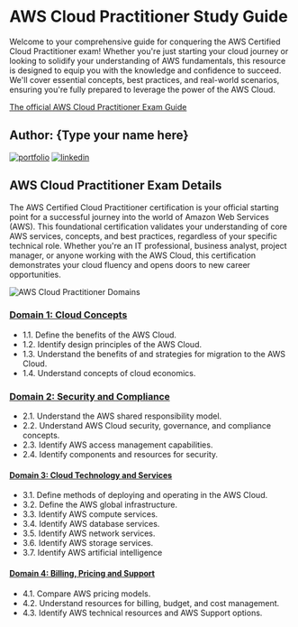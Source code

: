# AWS Cloud Practitioner Study Guide

Welcome to your comprehensive guide for conquering the AWS Certified Cloud Practitioner exam! Whether you're just starting your cloud journey or looking to solidify your understanding of AWS fundamentals, this resource is designed to equip you with the knowledge and confidence to succeed. We'll cover essential concepts, best practices, and real-world scenarios, ensuring you're fully prepared to leverage the power of the AWS Cloud.

[The official AWS Cloud Practitioner Exam Guide](https://drive.google.com/file/d/17BOxH-CR2B7JkP3I8RuXB5W7wY8LzpeP/view?usp=sharing)


## Author: {Type your name here}
[![portfolio](https://img.shields.io/badge/my_portfolio-000?style=for-the-badge&logo=ko-fi&logoColor=white)](https://emiliedionisio.github.io/) <!--Replace with your GitHub Page here -->
[![linkedin](https://img.shields.io/badge/linkedin-0A66C2?style=for-the-badge&logo=linkedin&logoColor=white)](https://www.linkedin.com/in/emdionisio/) <!--Replace with your LinkedIn Page here -->

## AWS Cloud Practitioner Exam Details

The AWS Certified Cloud Practitioner certification is your official starting point for a successful journey into the world of Amazon Web Services (AWS). This foundational certification validates your understanding of core AWS services, concepts, and best practices, regardless of your specific technical role. Whether you're an IT professional, business analyst, project manager, or anyone working with the AWS Cloud, this certification demonstrates your cloud fluency and opens doors to new career opportunities.

![AWS Cloud Practitioner Domains](https://github.com/emiliedionisio/aws-cloud-practitioner-C02/blob/main/awscp_domains.png)

### [Domain 1: Cloud Concepts](https://github.com/emiliedionisio/aws-cloud-practitioner-C02/blob/main/domain1-cloudconcepts.md)
- 1.1. Define the benefits of the AWS Cloud.
- 1.2. Identify design principles of the AWS Cloud.
- 1.3. Understand the benefits of and strategies for migration to the AWS Cloud.
- 1.4. Understand concepts of cloud economics.

### [Domain 2: Security and Compliance](https://github.com/emiliedionisio/aws-cloud-practitioner-C02/blob/main/domain2-securitycompliance.md)
- 2.1. Understand the AWS shared responsibility model.
- 2.2. Understand AWS Cloud security, governance, and compliance concepts.
- 2.3. Identify AWS access management capabilities.
- 2.4. Identify components and resources for security.

#### [Domain 3: Cloud Technology and Services](https://github.com/emiliedionisio/aws-cloud-practitioner-C02/blob/main/domain3-cloudtechnology.md)
- 3.1. Define methods of deploying and operating in the AWS Cloud.
- 3.2. Define the AWS global infrastructure.
- 3.3. Identify AWS compute services.
- 3.4. Identify AWS database services.
- 3.5. Identify AWS network services.
- 3.6. Identify AWS storage services.
- 3.7. Identify AWS artificial intelligence

#### [Domain 4: Billing, Pricing and Support](https://github.com/emiliedionisio/aws-cloud-practitioner-C02/blob/main/domain4-billing.md)
- 4.1. Compare AWS pricing models.
- 4.2. Understand resources for billing, budget, and cost management.
- 4.3. Identify AWS technical resources and AWS Support options.
